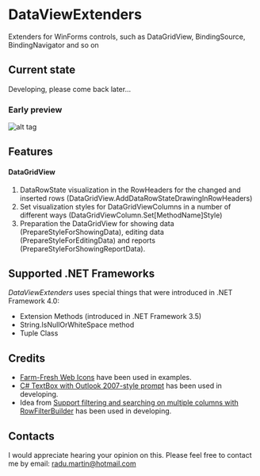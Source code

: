 # DataViewExtenders

Extenders for WinForms controls, such as DataGridView, BindingSource, BindingNavigator and so on

## Current state

Developing, please come back later...

### Early preview

![alt tag](Media/img_03.png "")

## Features

#### DataGridView

1. DataRowState visualization in the RowHeaders for the changed and inserted rows (DataGridView.AddDataRowStateDrawingInRowHeaders)
2. Set visualization styles for DataGridViewColumns in a number of different ways (DataGridViewColumn.Set[MethodName]Style)
3. Preparation the DataGridView for showing data (PrepareStyleForShowingData), editing data (PrepareStyleForEditingData) and reports (PrepareStyleForShowingReportData).

## Supported .NET Frameworks

_DataViewExtenders_ uses special things that were introduced in .NET Framework 4.0: 
- Extension Methods (introduced in .NET Framework 3.5)
- String.IsNullOrWhiteSpace method
- Tuple Class

## Credits

- [Farm-Fresh Web Icons](http://www.fatcow.com/free-icons) have been used in examples.
- [C# TextBox with Outlook 2007-style prompt](https://www.codeproject.com/Articles/15954/C-TextBox-with-Outlook-style-prompt) has been used in developing.
- Idea from [Support filtering and searching on multiple columns with RowFilterBuilder](https://www.codeproject.com/Articles/14640/Support-filtering-and-searching-on-multiple-column) has been used in developing.

## Contacts

I would appreciate hearing your opinion on this. Please feel free to contact me by email: [radu.martin@hotmail.com](mailto://radu.martin@hotmail.com)
